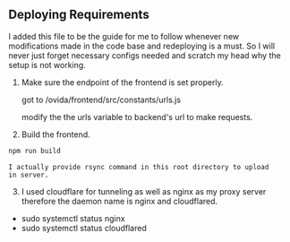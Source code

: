 ## Deploying Requirements ##

I added this file to be the guide for me to follow whenever
new modifications made in the code base and redeploying is
a must. So I will never just forget necessary configs needed
and scratch my head why the setup is not working.

1. Make sure the endpoint of the frontend is set properly.

    got to /ovida/frontend/src/constants/urls.js

    modify the the urls variable to backend's url to make requests.

2. Build the frontend.

```bash
npm run build
```

    I actually provide rsync command in this root directory to upload
    in server.

3. I used cloudflare for tunneling as well as nginx as my proxy
    server therefore the daemon name is nginx and cloudflared.

- sudo systemctl status nginx
- sudo systemctl status cloudflared

